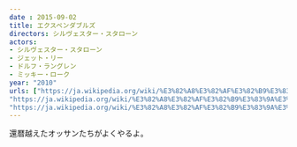 ```yaml
---
date : 2015-09-02
title: エクスペンダブルズ
directors: シルヴェスター・スタローン
actors:
- シルヴェスター・スタローン
- ジェット・リー
- ドルフ・ラングレン
- ミッキー・ローク
year: "2010"
urls: ["https://ja.wikipedia.org/wiki/%E3%82%A8%E3%82%AF%E3%82%B9%E3%83%9A%E3%83%B3%E3%83%80%E3%83%96%E3%83%AB%E3%82%BA", 
"https://ja.wikipedia.org/wiki/%E3%82%A8%E3%82%AF%E3%82%B9%E3%83%9A%E3%83%B3%E3%83%80%E3%83%96%E3%83%AB%E3%82%BA2",
"https://ja.wikipedia.org/wiki/%E3%82%A8%E3%82%AF%E3%82%B9%E3%83%9A%E3%83%B3%E3%83%80%E3%83%96%E3%83%AB%E3%82%BA3_%E3%83%AF%E3%83%BC%E3%83%AB%E3%83%89%E3%83%9F%E3%83%83%E3%82%B7%E3%83%A7%E3%83%B3" ]
---
```


還暦越えたオッサンたちがよくやるよ。


